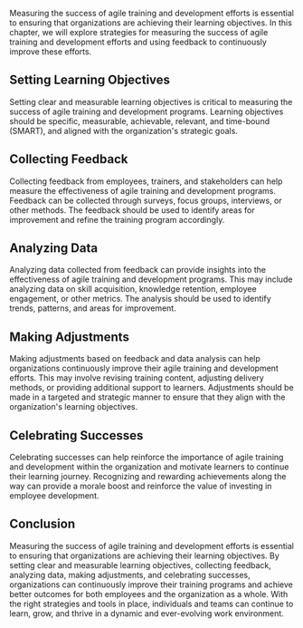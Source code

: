 
Measuring the success of agile training and development efforts is essential to ensuring that organizations are achieving their learning objectives. In this chapter, we will explore strategies for measuring the success of agile training and development efforts and using feedback to continuously improve these efforts.

Setting Learning Objectives
---------------------------

Setting clear and measurable learning objectives is critical to measuring the success of agile training and development programs. Learning objectives should be specific, measurable, achievable, relevant, and time-bound (SMART), and aligned with the organization's strategic goals.

Collecting Feedback
-------------------

Collecting feedback from employees, trainers, and stakeholders can help measure the effectiveness of agile training and development programs. Feedback can be collected through surveys, focus groups, interviews, or other methods. The feedback should be used to identify areas for improvement and refine the training program accordingly.

Analyzing Data
--------------

Analyzing data collected from feedback can provide insights into the effectiveness of agile training and development programs. This may include analyzing data on skill acquisition, knowledge retention, employee engagement, or other metrics. The analysis should be used to identify trends, patterns, and areas for improvement.

Making Adjustments
------------------

Making adjustments based on feedback and data analysis can help organizations continuously improve their agile training and development efforts. This may involve revising training content, adjusting delivery methods, or providing additional support to learners. Adjustments should be made in a targeted and strategic manner to ensure that they align with the organization's learning objectives.

Celebrating Successes
---------------------

Celebrating successes can help reinforce the importance of agile training and development within the organization and motivate learners to continue their learning journey. Recognizing and rewarding achievements along the way can provide a morale boost and reinforce the value of investing in employee development.

Conclusion
----------

Measuring the success of agile training and development efforts is essential to ensuring that organizations are achieving their learning objectives. By setting clear and measurable learning objectives, collecting feedback, analyzing data, making adjustments, and celebrating successes, organizations can continuously improve their training programs and achieve better outcomes for both employees and the organization as a whole. With the right strategies and tools in place, individuals and teams can continue to learn, grow, and thrive in a dynamic and ever-evolving work environment.
